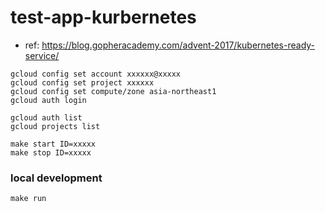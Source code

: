 # test-app-kurbernetes
* ref: https://blog.gopheracademy.com/advent-2017/kubernetes-ready-service/

```shell
gcloud config set account xxxxxx@xxxxx
gcloud config set project xxxxxx
gcloud config set compute/zone asia-northeast1
gcloud auth login

gcloud auth list
gcloud projects list

make start ID=xxxxx
make stop ID=xxxxx
```

### local development
```shell
make run
```
